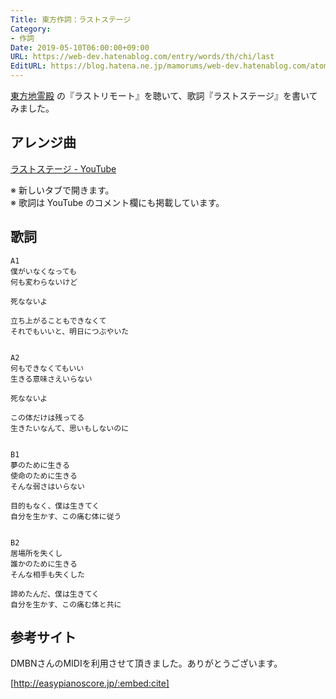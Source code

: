 ```yaml
---
Title: 東方作詞：ラストステージ
Category:
- 作詞
Date: 2019-05-10T06:00:00+09:00
URL: https://web-dev.hatenablog.com/entry/words/th/chi/last
EditURL: https://blog.hatena.ne.jp/mamorums/web-dev.hatenablog.com/atom/entry/17680117127116535792
---
```


<a target="_blank" href="https://www16.big.or.jp/~zun/html/th11top.html">東方地霊殿</a> の『ラストリモート』を聴いて、歌詞『ラストステージ』を書いてみました。


## アレンジ曲
<a target="_blank" href="https://www.youtube.com/watch?v=gzcGw90kocU">ラストステージ - YouTube</a>

※ 新しいタブで開きます。  
※ 歌詞は YouTube のコメント欄にも掲載しています。


## 歌詞
```
A1
僕がいなくなっても
何も変わらないけど

死なないよ

立ち上がることもできなくて
それでもいいと、明日につぶやいた


A2
何もできなくてもいい
生きる意味さえいらない

死なないよ

この体だけは残ってる
生きたいなんて、思いもしないのに


B1
夢のために生きる
使命のために生きる
そんな弱さはいらない

目的もなく、僕は生きてく
自分を生かす、この痛む体に従う


B2
居場所を失くし
誰かのために生きる
そんな相手も失くした

諦めたんだ、僕は生きてく
自分を生かす、この痛む体と共に
```


## 参考サイト
DMBNさんのMIDIを利用させて頂きました。ありがとうございます。

[http://easypianoscore.jp/:embed:cite]
